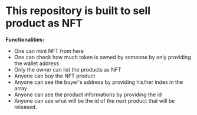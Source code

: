 # This repository is built to sell product as NFT
**Functionalities:**
- One can mint NFT from here
- One can check how much token is owned by someone by only providing the wallet address
- Only the owner can list the products as NFT
- Anyone can buy the NFT product
- Anyone can see the buyer's address by providing his/her index in the array
- Anyone can see the product informations by providing the id
- Anyone can see what will be the id of the next product that will be released.
